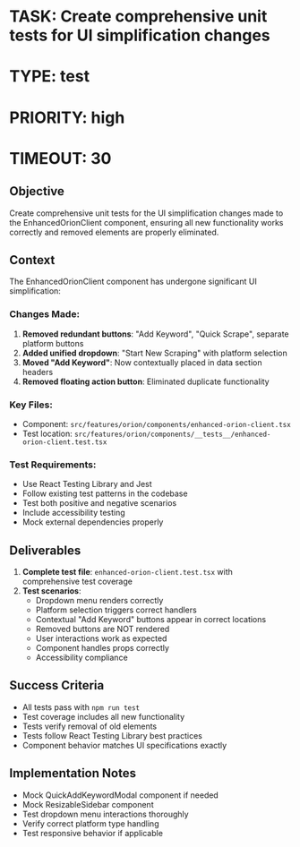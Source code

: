 # TASK: Create comprehensive unit tests for UI simplification changes
# TYPE: test
# PRIORITY: high
# TIMEOUT: 30

## Objective
Create comprehensive unit tests for the UI simplification changes made to the EnhancedOrionClient component, ensuring all new functionality works correctly and removed elements are properly eliminated.

## Context
The EnhancedOrionClient component has undergone significant UI simplification:

### Changes Made:
1. **Removed redundant buttons**: "Add Keyword", "Quick Scrape", separate platform buttons
2. **Added unified dropdown**: "Start New Scraping" with platform selection
3. **Moved "Add Keyword"**: Now contextually placed in data section headers
4. **Removed floating action button**: Eliminated duplicate functionality

### Key Files:
- Component: `src/features/orion/components/enhanced-orion-client.tsx`
- Test location: `src/features/orion/components/__tests__/enhanced-orion-client.test.tsx`

### Test Requirements:
- Use React Testing Library and Jest
- Follow existing test patterns in the codebase
- Test both positive and negative scenarios
- Include accessibility testing
- Mock external dependencies properly

## Deliverables
1. **Complete test file**: `enhanced-orion-client.test.tsx` with comprehensive test coverage
2. **Test scenarios**:
   - Dropdown menu renders correctly
   - Platform selection triggers correct handlers
   - Contextual "Add Keyword" buttons appear in correct locations
   - Removed buttons are NOT rendered
   - User interactions work as expected
   - Component handles props correctly
   - Accessibility compliance

## Success Criteria
- All tests pass with `npm run test`
- Test coverage includes all new functionality
- Tests verify removal of old elements
- Tests follow React Testing Library best practices
- Component behavior matches UI specifications exactly

## Implementation Notes
- Mock QuickAddKeywordModal component if needed
- Mock ResizableSidebar component
- Test dropdown menu interactions thoroughly
- Verify correct platform type handling
- Test responsive behavior if applicable